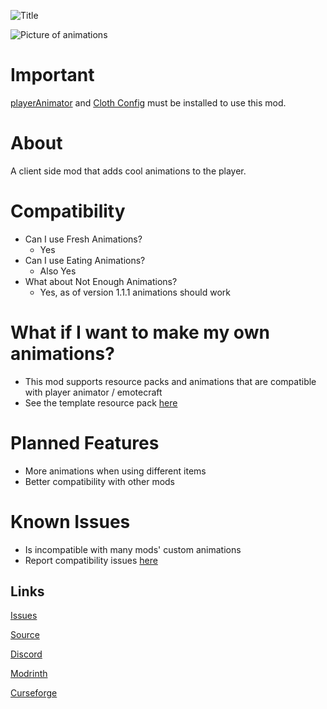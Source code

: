 ![Title](https://cdn.modrinth.com/data/cached_images/c7ea5ad25da21043ec8bd21f62d58f7591d80c09.png)

![Picture of animations](https://cdn.modrinth.com/data/cached_images/bf83f00f1ef8be95a58634e0a2e510f1ce37cd39.png)
# Important
[playerAnimator](https://modrinth.com/mod/playeranimator) and [Cloth Config]([https://modrinth.com/mod/cloth-config](https://modrinth.com/mod/cloth-config)) must be installed to use this mod.

# About
A client side mod that adds cool animations to the player.

# Compatibility
- Can I use Fresh Animations?
  - Yes
- Can I use Eating Animations?
  - Also Yes
- What about Not Enough Animations?
  - Yes, as of version 1.1.1 animations should work

# What if I want to make my own animations?
- This mod supports resource packs and animations that are compatible with player animator / emotecraft
- See the template resource pack [here](https://github.com/McVader34/Serious-Player-Animations-Template-Resource-Pack)

# Planned Features

- More animations when using different items 
- Better compatibility with other mods

# Known Issues

- Is incompatible with many mods' custom animations
- Report compatibility issues [here](https://github.com/McVader34/Serious-Player-Animations/issues)



Links
-----

[Issues](https://github.com/McVader34/Serious-Player-Animations/issues)

[Source](https://github.com/McVader34/Serious-Player-Animations)

[Discord](https://discord.gg/Z6jJFxZAUS)

[Modrinth](https://modrinth.com/mod/serious-player-animations)

[Curseforge](https://www.curseforge.com/minecraft/mc-mods/serious-player-animations)
